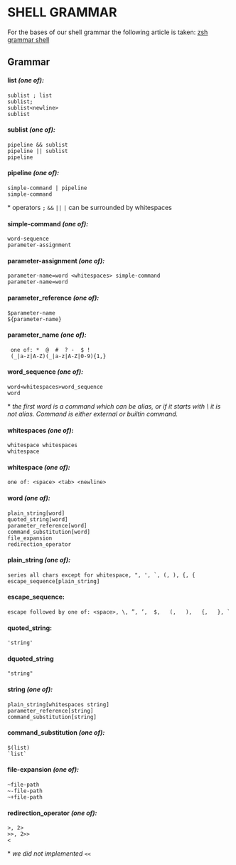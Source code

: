 # SHELL GRAMMAR
For the bases of our shell grammar the following article is taken:
[zsh grammar shell](http://zsh.sourceforge.net/Doc/Release/Shell-Grammar.html)

## Grammar

#### list _(one of):_
    sublist ; list
    sublist;
    sublist<newline>
    sublist

#### sublist _(one of):_
    pipeline && sublist
    pipeline || sublist
    pipeline

#### pipeline _(one of):_
    simple-command | pipeline
    simple-command

\* operators `;` `&&` `||` `|` can be surrounded by whitespaces 

#### simple-command _(one of):_
    word-sequence
    parameter-assignment

#### parameter-assignment _(one of):_
    parameter-name=word <whitespaces> simple-command
    parameter-name=word

#### parameter_reference _(one of):_
    $parameter-name
    ${parameter-name}

#### parameter_name _(one of):_
     one of: *  @  #  ? -  $ !
     (_|a-z|A-Z)(_|a-z|A-Z|0-9){1,}

#### word_sequence _(one of):_
    word<whitespaces>word_sequence
    word
    
\* _the first word is a command which can be alias, 
or if it starts with \ it is not alias. Command is either external or builtin command._
#### whitespaces _(one of):_
    whitespace whitespaces
    whitespace

#### whitespace _(one of):_
    one of: <space> <tab> <newline>
    
#### word _(one of):_
    plain_string[word]
    quoted_string[word]
    parameter_reference[word]
    command_substitution[word]
    file_expansion
    redirection_operator

#### plain_string _(one of):_
    series all chars except for whitespace, ", ', `, (, ), {, {
    escape_sequence[plain_string]

#### escape_sequence:
	escape followed by one of: <space>, \, ”, ’,  $,   (,   ),   {,   }, `

#### quoted_string:
	'string'

#### dquoted_string
	"string"

#### string _(one of):_
	plain_string[whitespaces string]
	parameter_reference[string]
	command_substitution[string]

#### command_substitution _(one of):_
    $(list)
    `list`

#### file-expansion _(one of):_
    ~file-path
    ~-file-path
    ~+file-path

#### redirection_operator _(one of):_
	>, 2>
	>>, 2>>
	<
\* _we did not implemented_ `<<`
